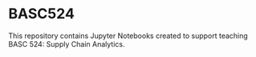 # BASC524

This repository contains Jupyter Notebooks created to support teaching BASC 524: Supply Chain Analytics.
